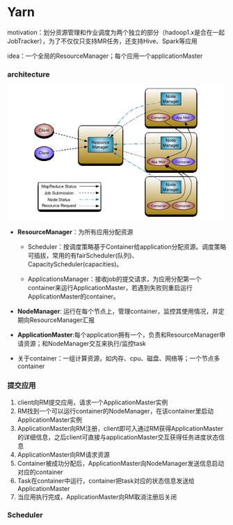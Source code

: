 # Yarn

motivation：划分资源管理和作业调度为两个独立的部分（hadoop1.x是合在一起JobTracker），为了不仅仅只支持MR任务，还支持Hive、Spark等应用

idea：一个全局的ResourceManager；每个应用一个applicationMaster

### architecture

<img src="/img/yarn/yarn架构.png" style='zoom:80%' />

- **ResourceManager**：为所有应用分配资源

  - Scheduler：按调度策略基于Container给application分配资源。调度策略可插拔，常用的有fairScheduler(队列)、CapacityScheduler(capacities)。

  - ApplicationsManager：接收job的提交请求，为应用分配第一个container来运行ApplicationMaster，若遇到失败则重启运行ApplicationMaster的container。

- **NodeManager**: 运行在每个节点上，管理container，监控其使用情况，并定期向ResourceManager汇报

- **ApplicationMaster**:每个application拥有一个，负责和ResourceManager申请资源；和NodeManager交互来执行/监控task

- 关于container：一组计算资源，如内存、cpu、磁盘、网络等；一个节点多container

### 提交应用

1. client向RM提交应用，请求一个ApplicationMaster实例
2. RM找到一个可以运行container的NodeManager，在该container里启动ApplicationMaster实例
3. ApplicationMaster向RM注册，client即可入通过RM获得ApplicationMaster的详细信息，之后client可直接与applicationMaster交互获得任务进度状态信息
4. ApplicationMaster向RM请求资源
5. Container被成功分配后，ApplicationMaster向NodeManager发送信息启动对应的container
6. Task在container中运行，container把task对应的状态信息发送给ApplicationMaster
7. 当应用执行完成，ApplicationMaster向RM取消注册后关闭

  ### Scheduler

